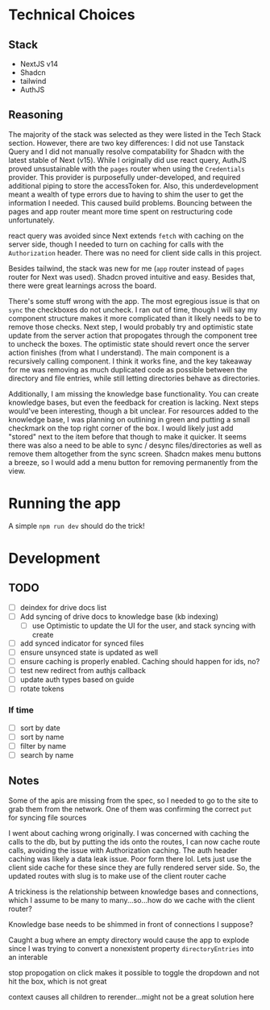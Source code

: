 # Technical Choices

## Stack
- NextJS v14
- Shadcn
- tailwind
- AuthJS


## Reasoning
The majority of the stack was selected as they were listed in the Tech Stack section. However, there are two key differences: I did not use Tanstack Query and I did not manually resolve compatability for Shadcn with the latest stable of Next (v15). While I originally did use react query, AuthJS proved unsustainable with the `pages` router when using the `Credentials` provider. This provider is purposefully under-developed, and required additional piping to store the accessToken for. Also, this underdevelopment meant a wealth of type errors due to having to shim the user to get the information I needed. This caused build problems. Bouncing between the pages and app router meant more time spent on restructuring code unfortunately.

react query was avoided since Next extends `fetch` with caching on the server side, though I needed to turn on caching for calls with the `Authorization` header. There was no need for client side calls in this project. 

Besides tailwind, the stack was new for me (`app` router instead of `pages` router for Next was used). Shadcn proved intuitive and easy. Besides that, there were great learnings across the board. 

There's some stuff wrong with the app. The most egregious issue is that on `sync` the checkboxes do not uncheck. I ran out of time, though I will say my component structure makes it more complicated than it likely needs to be to remove those checks. Next step, I would probably try and optimistic state update from the server action that propogates through the component tree to uncheck the boxes. The optimistic state should revert once the server action finishes (from what I understand). The main component is a recursively calling component. I think it works fine, and the key takeaway for me was removing as much duplicated code as possible between the directory and file entries, while still letting directories behave as directories. 

Additionally, I am missing the knowledge base functionality. You can create knowledge bases, but even the feedback for creation is lacking. Next steps would've been interesting, though a bit unclear. For resources added to the knowledge base, I was planning on outlining in green and putting a small checkmark on the top right corner of the box. I would likely just add  "stored" next to the item before that though to make it quicker. It seems there was also a need to be able to sync / desync files/directories as well as remove them altogether from the sync screen. Shadcn makes menu buttons a breeze, so I would add a menu button for removing permanently from the view.


# Running the app
A simple `npm run dev` should do the trick!

# Development

## TODO
- [ ] deindex for drive docs list
- [ ] Add syncing of drive docs to knowledge base (kb indexing)
  - [ ] use Optimistic to update the UI for the user, and stack syncing with create
- [ ] add synced indicator for synced files
- [ ] ensure unsynced state is updated as well
- [ ] ensure caching is properly enabled. Caching should happen for ids, no?
- [ ] test new redirect from authjs callback
- [ ] update auth types based on guide
- [ ] rotate tokens

### If time
- [ ] sort by date
- [ ] sort by name
- [ ] filter by name
- [ ] search by name

## Notes
Some of the apis are missing from the spec, so I needed to go to the site to grab them from the network. One of them was confirming the correct `put` for syncing file sources

I went about caching wrong originally. I was concerned with caching the calls to the db, but by putting the ids onto the routes, I can now cache route calls, avoiding the issue with Authorization caching. The auth header caching was likely a data leak issue. Poor form there lol. Lets just use the client side cache for these since they are fully rendered server side. So, the updated routes with slug is to make use of the client router cache

A trickiness is the relationship between knowledge bases and connections, which I assume to be many to many...so...how do we cache with the client router? 

Knowledge base needs to be shimmed in front of connections I suppose?

Caught a bug where an empty directory would cause the app to explode since I was trying to convert a nonexistent property `directoryEntries` into an interable 

stop propogation on click makes it possible to toggle the dropdown and not hit the box, which is not great

context causes all children to rerender...might not be a great solution here
